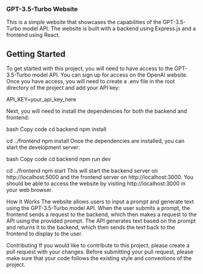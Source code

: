 ### GPT-3.5-Turbo Website
This is a simple website that showcases the capabilities of the GPT-3.5-Turbo model API. The website is built with a backend using Express.js and a frontend using React.

## Getting Started
To get started with this project, you will need to have access to the GPT-3.5-Turbo model API. You can sign up for access on the OpenAI website. Once you have access, you will need to create a .env file in the root directory of the project and add your API key:


API_KEY=your_api_key_here


Next, you will need to install the dependencies for both the backend and frontend:

bash
Copy code
cd backend
npm install

cd ../frontend
npm install
Once the dependencies are installed, you can start the development server:

bash
Copy code
cd backend
npm run dev

cd ../frontend
npm start
This will start the backend server on http://localhost:5000 and the frontend server on http://localhost:3000. You should be able to access the website by visiting http://localhost:3000 in your web browser.

How It Works
The website allows users to input a prompt and generate text using the GPT-3.5-Turbo model API. When the user submits a prompt, the frontend sends a request to the backend, which then makes a request to the API using the provided prompt. The API generates text based on the prompt and returns it to the backend, which then sends the text back to the frontend to display to the user.

Contributing
If you would like to contribute to this project, please create a pull request with your changes. Before submitting your pull request, please make sure that your code follows the existing style and conventions of the project.
